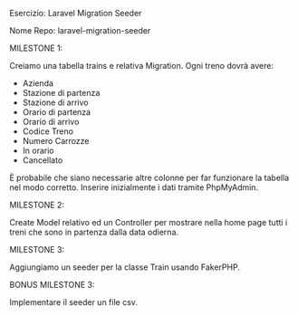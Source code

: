 Esercizio: Laravel Migration Seeder

Nome Repo: laravel-migration-seeder

MILESTONE 1:

Creiamo una tabella trains e relativa Migration. Ogni treno dovrà avere:
- Azienda
- Stazione di partenza
- Stazione di arrivo
- Orario di partenza
- Orario di arrivo
- Codice Treno
- Numero Carrozze
- In orario
- Cancellato

È probabile che siano necessarie altre colonne per far funzionare la tabella nel modo corretto. Inserire inizialmente i dati tramite PhpMyAdmin.

MILESTONE 2:

Create Model relativo ed un Controller per mostrare nella home page tutti i treni che sono in partenza dalla data odierna.

MILESTONE 3:

Aggiungiamo un seeder per la classe Train usando FakerPHP.

BONUS MILESTONE 3:

Implementare il seeder un file csv.
